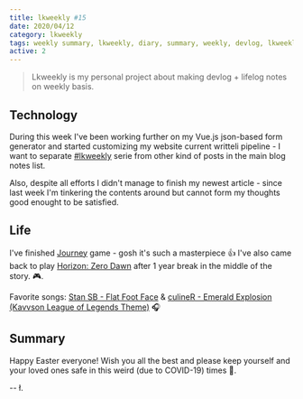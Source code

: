 ```yaml
---
title: lkweekly #15
date: 2020/04/12
category: lkweekly
tags: weekly summary, lkweekly, diary, summary, weekly, devlog, lkweekly2020
active: 2
---
```


> Lkweekly is my personal project about making devlog + lifelog notes on weekly basis.

## Technology

During this week I've been working further on my Vue.js json-based form generator and started customizing my website current writteli pipeline - I want to separate [#lkweekly](/notes/?category=lkweekly) serie from other kind of posts in the main blog notes list.

Also, despite all efforts I didn't manage to finish my newest article - since last week I'm tinkering the contents around but cannot form my thoughts good enought to be satisfied.

## Life

I've finished [Journey](https://www.playstation.com/en-gb/games/journey-ps4/) game - gosh it's such a masterpiece 👍 I've also came back to play [Horizon: Zero Dawn](https://www.playstation.com/en-gb/games/horizon-zero-dawn-ps4/) after 1 year break in the middle of the story. 🎮.

Favorite songs: [Stan SB - Flat Foot Face](https://open.spotify.com/track/0H7fuaZWAXGvdZh7MB5KEp?si=8huFDRtDQnyq4STDIaswZg) & [culineR - Emerald Explosion (Kavvson League of Legends Theme)](https://open.spotify.com/track/4RVM3Fa3IE5sr0aheVtN9H?si=2SMKGOskSGy5xuyLOkIBZA) 🎧

## Summary

Happy Easter everyone! Wish you all the best and please keep yourself and your loved ones safe in this weird (due to COVID-19) times 🤗.

-- ł.
